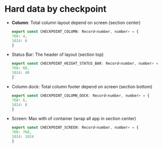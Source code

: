 # Hard data by checkpoint

- **Column**: Total column layout depend on screen (section center)
  ```js
  export const CHECKPOINT_COLUMN: Record<number, number> = {
  768: 4,
  1024: 6
  }
  ```
- Status Bar: The header of layout (section top)
  ```js
  export const CHECKPOINT_HEIGHT_STATUS_BAR: Record<number, number> = {
  768: 60,
  1024: 40
  }`
  ```
- Column dock: Total column footer depend on screen (section bottom)
  ```js
  export const CHECKPOINT_COLUMN_DOCK: Record<number, number> = {
  768: 6,
  1024: 8
  }
  ```
- Screen: Max with of container (wrap all app in section center)
  ```js
  export const CHECKPOINT_SCREEN: Record<number, number> = {
  768: 768,
  1024: 1024
  }
  ```
